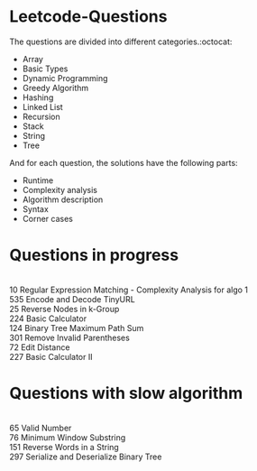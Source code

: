 # Leetcode-Questions

The questions are divided into different categories.:octocat: 
- Array
- Basic Types
- Dynamic Programming
- Greedy Algorithm
- Hashing 
- Linked List
- Recursion
- Stack
- String
- Tree

And for each question, the solutions have the following parts:

- Runtime
- Complexity analysis
- Algorithm description
- Syntax 
- Corner cases

# Questions in progress
<br/> 10	Regular Expression Matching  - Complexity Analysis for algo 1
<br/> 535	Encode and Decode TinyURL
<br/> 25	Reverse Nodes in k-Group
<br/> 224	Basic Calculator
<br/> 124	Binary Tree Maximum Path Sum
<br/> 301	Remove Invalid Parentheses
<br/> 72	Edit Distance
<br/> 227	Basic Calculator II

# Questions with slow algorithm
<br/> 65	Valid Number
<br/> 76	Minimum Window Substring
<br/> 151	Reverse Words in a String
<br/> 297	Serialize and Deserialize Binary Tree

